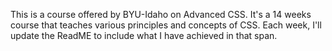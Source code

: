 This is a course offered by BYU-Idaho on Advanced CSS. It's a 14 weeks course that teaches various principles and concepts of CSS.
Each week, I'll update the ReadME to include what I have achieved in that span.
